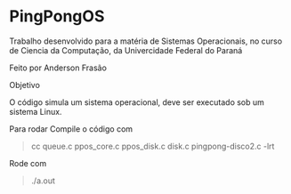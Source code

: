 # PingPongOS

Trabalho desenvolvido para a matéria de Sistemas Operacionais, no curso de Ciencia da Computação, da Univercidade Federal do Paraná

Feito por Anderson Frasão

Objetivo

O código simula um sistema operacional, deve ser executado sob um sistema Linux.

Para rodar
Compile o código com 

> cc queue.c ppos_core.c ppos_disk.c disk.c pingpong-disco2.c -lrt

Rode com

> ./a.out
